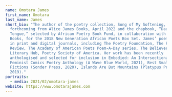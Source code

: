 ```yaml
---
name: Omotara James
first_name: Omotara
last_name: James
short_bio: "The author of the poetry collection, Song of My Softening,
  forthcoming from Alice James Books, April 2022 and the chapbook, “Daughter
  Tongue,” selected by African Poetry Book Fund, in collaboration with Akashic
  Books, for the 2018 New Generation African Poets Box Set. James’ poems appear
  in print and digital journals, including The Poetry Foundation, The Paris
  Review, The Academy of American Poets Poem-A-Day series, The Believer,
  Literary Hub, Poetry Society of America. Her work has been recently
  anthologised and selected for inclusion in Embodied: An Intersectional
  Feminist Comics Poetry Anthology (A Wave Blue World, 2021), Best Small
  Fictions (Sonder Press, 2020), Islands Are But Mountains (Platypus Press,
  2019)."
portraits:
  - media: 2021/02/omotara-james
website: https://www.omotarajames.com
---
```


